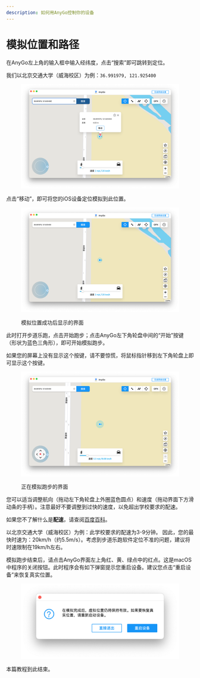 ```yaml
---
description: 如何用AnyGo控制你的设备
---
```


# 模拟位置和路径

在AnyGo左上角的输入框中输入经纬度，点击“搜索”即可跳转到定位。

我们以北京交通大学（威海校区）为例：`36.991979, 121.925400`

<figure><img src=".gitbook/assets/截屏2022-12-06 03.58.16.png" alt=""><figcaption></figcaption></figure>

点击“移动”，即可将您的iOS设备定位模拟到此位置。

<figure><img src=".gitbook/assets/截屏2022-12-06 03.59.34.png" alt=""><figcaption><p>模拟位置成功后显示的界面</p></figcaption></figure>

此时打开步道乐跑，点击开始跑步；点击AnyGo左下角轮盘中间的“开始”按键（形状为蓝色三角形），即可开始模拟跑步。

如果您的屏幕上没有显示这个按键，请不要惊慌，将鼠标指针移到左下角轮盘上即可显示这个按键。

<figure><img src=".gitbook/assets/截屏2022-12-06 04.02.59.png" alt=""><figcaption><p>正在模拟跑步的界面</p></figcaption></figure>

您可以适当调整航向（拖动左下角轮盘上外圈蓝色圆点）和速度（拖动界面下方滑动条的手柄）。注意最好不要调整到过快的速度，以免超出学校要求的配速。

如果您不了解什么是**配速**，请查阅[百度百科](https://baike.baidu.com/item/%E9%85%8D%E9%80%9F/3904006)。

以北京交通大学（威海校区）为例：此学校要求的配速为3-9分钟。 因此，您的最快时速为：20km/h（约5.5m/s）。考虑到步道乐跑软件定位不准的问题，建议将时速限制在19km/h左右。

模拟跑步结束后，请点击AnyGo界面左上角红、黄、绿点中的红点。这是macOS中程序的关闭按钮。此时程序会有如下弹窗提示您重启设备。建议您点击“重启设备”来恢复真实位置。

<figure><img src=".gitbook/assets/截屏2022-12-06 04.17.42.png" alt=""><figcaption></figcaption></figure>

本篇教程到此结束。
